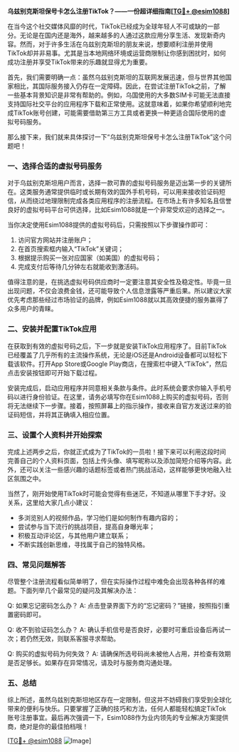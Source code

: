 **乌兹别克斯坦保号卡怎么注册TikTok？——一份超详细指南[[TG💪+ @esim1088](https://t.me/s/esim1088)]**

在当今这个社交媒体风靡的时代，TikTok已经成为全球年轻人不可或缺的一部分。无论是在国内还是海外，越来越多的人通过这款应用分享生活、发现新奇内容。然而，对于许多生活在乌兹别克斯坦的朋友来说，想要顺利注册并使用TikTok却并非易事。尤其是当本地网络环境或运营商限制让你感到困扰时，如何成功注册并享受TikTok带来的乐趣就显得尤为重要。

首先，我们需要明确一点：虽然乌兹别克斯坦的互联网发展迅速，但与世界其他国家相比，其国际服务接入仍存在一定障碍。因此，在尝试注册TikTok之前，了解一些基本背景知识是非常有帮助的。例如，乌国使用的大多数SIM卡可能无法直接支持国际社交平台的应用程序下载和正常使用。这就意味着，如果你希望顺利地完成TikTok账号创建，可能需要借助第三方工具或者更换一种更适合国际使用的虚拟号码服务。

那么接下来，我们就来具体探讨一下“乌兹别克斯坦保号卡怎么注册TikTok”这个问题吧！

### 一、选择合适的虚拟号码服务

对于乌兹别克斯坦用户而言，选择一款可靠的虚拟号码服务是迈出第一步的关键所在。这类服务通常提供临时或长期有效的国外手机号码，可以用来接收验证码短信，从而绕过地理限制完成各类应用程序的注册流程。在市场上有许多知名且信誉良好的虚拟号码平台可供选择，比如Esim1088就是一个非常受欢迎的选择之一。

当你决定使用Esim1088提供的虚拟号码后，只需按照以下步骤操作即可：
1. 访问官方网站并注册账户；
2. 在首页搜索框内输入“TikTok”关键词；
3. 根据提示购买一张对应国家（如美国）的虚拟号码；
4. 完成支付后等待几分钟左右就能收到激活码。

值得注意的是，在挑选虚拟号码供应商时一定要注意其安全性及稳定性。毕竟一旦出现问题，不仅会浪费金钱，还可能导致个人信息泄露等严重后果。所以建议大家优先考虑那些经过市场验证的品牌，例如Esim1088就以其高效便捷的服务赢得了众多用户的青睐。

### 二、安装并配置TikTok应用

在获取到有效的虚拟号码之后，下一步就是安装TikTok应用程序了。目前TikTok已经覆盖了几乎所有的主流操作系统，无论是iOS还是Android设备都可以轻松下载该软件。打开App Store或Google Play商店，在搜索栏中键入“TikTok”，然后点击安装按钮即可开始下载过程。

安装完成后，启动应用程序并同意相关条款与条件。此时系统会要求你输入手机号码以进行身份验证。在这里，请务必填写你在Esim1088上购买的虚拟号码，否则将无法继续下一步骤。接着，按照屏幕上的指示操作，接收来自官方发送过来的验证码短信，并将其正确填入相应位置。

### 三、设置个人资料并开始探索

完成上述两步之后，你就正式成为了TikTok的一员啦！接下来可以利用这段时间完善自己的个人资料页面，包括上传头像、填写昵称以及添加简短介绍等内容。此外，还可以关注一些感兴趣的话题标签或者热门挑战活动，这样能够更快地融入社区氛围之中。

当然了，刚开始使用TikTok时可能会觉得有些迷茫，不知道从哪里下手才好。没关系，这里给大家几点小建议：
- 多浏览别人的视频作品，学习他们是如何制作有趣内容的；
- 尝试参与当下流行的挑战项目，提高自身曝光率；
- 积极互动评论区，与其他用户建立联系；
- 不断实践创新思维，寻找属于自己的独特风格。

### 四、常见问题解答

尽管整个注册流程看似简单明了，但在实际操作过程中难免会出现各种各样的难题。下面列举几个最常见的疑问及其解决办法：

Q: 如果忘记密码怎么办？
A: 点击登录界面下方的“忘记密码？”链接，按照指引重置密码即可。

Q: 收不到验证码怎么办？
A: 确认手机信号是否良好，必要时可重启设备后再试一次；若仍然无效，则联系客服寻求帮助。

Q: 购买的虚拟号码为何失效？
A: 请确保所选号码尚未被他人占用，并检查有效期是否足够长。如果存在异常情况，请及时与服务商沟通处理。

### 五、总结

综上所述，虽然乌兹别克斯坦地区存在一定限制，但这并不妨碍我们享受到全球化带来的便利与快乐。只要掌握了正确的技巧和方法，任何人都能轻松搞定TikTok账号注册事宜。最后再次强调一下，Esim1088作为业内领先的专业解决方案提供商，绝对是你的最佳拍档哦！

[[TG💪+ @esim1088](https://t.me/s/esim1088) ![Image](https://i.postimg.cc/4NQfJmqS/Snipaste-2025-05-13-00-14-12.png)]